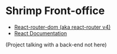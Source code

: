 # Shrimp Front-office

- [React-router-dom (aka react-router v4)](https://youtu.be/VdyORTskPGA)
- [React Documentation](https://reactjs.org/docs/hello-world.html)

(Project talking with a back-end not here)
